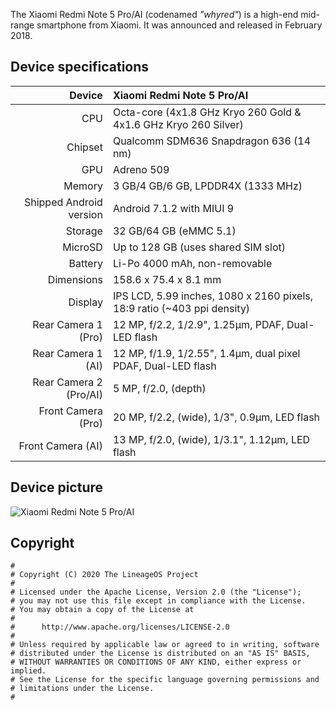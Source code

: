 The Xiaomi Redmi Note 5 Pro/AI (codenamed _"whyred"_) is a high-end mid-range smartphone from Xiaomi. It was announced and released in February 2018.

## Device specifications
Device | Xiaomi Redmi Note 5 Pro/AI
-------:|:-------------------------
CPU | Octa-core (4x1.8 GHz Kryo 260 Gold & 4x1.6 GHz Kryo 260 Silver)
Chipset | Qualcomm SDM636 Snapdragon 636 (14 nm)
GPU | Adreno 509
Memory | 3 GB/4 GB/6 GB, LPDDR4X (1333 MHz)
Shipped Android version | Android 7.1.2 with MIUI 9
Storage | 32 GB/64 GB (eMMC 5.1)
MicroSD | Up to 128 GB (uses shared SIM slot)
Battery | Li-Po 4000 mAh, non-removable
Dimensions | 158.6 x 75.4 x 8.1 mm
Display | IPS LCD, 5.99 inches, 1080 x 2160 pixels, 18:9 ratio (~403 ppi density)
Rear Camera 1 (Pro) | 12 MP, f/2.2, 1/2.9", 1.25µm, PDAF, Dual-LED flash
Rear Camera 1 (AI) | 12 MP, f/1.9, 1/2.55", 1.4µm, dual pixel PDAF, Dual-LED flash
Rear Camera 2 (Pro/AI) | 5 MP, f/2.0, (depth)
Front Camera (Pro) | 20 MP, f/2.2, (wide), 1/3", 0.9µm, LED flash
Front Camera (AI) | 13 MP, f/2.0, (wide), 1/3.1", 1.12µm, LED flash

## Device picture
![Xiaomi Redmi Note 5 Pro/AI](https://www1-lw.xda-cdn.com/files/2018/02/Xiaomi-Redmi-Note-5-and-Redmi-Note-5-Pro-Forums-now-Open.png "Xiaomi Redmi Note 5 Pro/AI")

## Copyright
```
#
# Copyright (C) 2020 The LineageOS Project
#
# Licensed under the Apache License, Version 2.0 (the "License");
# you may not use this file except in compliance with the License.
# You may obtain a copy of the License at
#
#      http://www.apache.org/licenses/LICENSE-2.0
#
# Unless required by applicable law or agreed to in writing, software
# distributed under the License is distributed on an "AS IS" BASIS,
# WITHOUT WARRANTIES OR CONDITIONS OF ANY KIND, either express or implied.
# See the License for the specific language governing permissions and
# limitations under the License.
#
```
